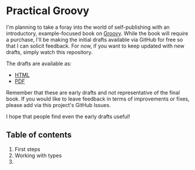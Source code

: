 # Practical Groovy

I'm planning to take a foray into the world of self-publishing with an introductory, example-focused book on [Groovy](http://groovy-lang.org/). While the book will require a purchase, I'll be making the initial drafts available via GitHub for free so that I can solicit feedback. For now, if you want to keep updated with new drafts, simply watch this repository.

The drafts are available as:

* [HTML](https://pledbrook.github.io/practical-groovy-public/)
* [PDF](https://pledbrook.github.io/practical-groovy-public/practical-groovy.pdf)

Remember that these are early drafts and not representative of the final book. If you would like to leave feedback in terms of improvements or fixes, please add via this project's GitHub Issues.

I hope that people find even the early drafts useful!

## Table of contents

1. First steps
2. Working with types
3. 
